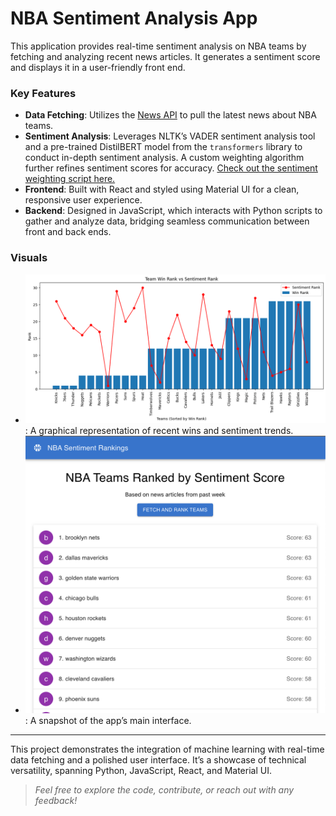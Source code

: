 # NBA Sentiment Analysis App

This application provides real-time sentiment analysis on NBA teams by fetching and analyzing recent news articles. It generates a sentiment score and displays it in a user-friendly front end. 

### Key Features

- **Data Fetching**: Utilizes the [News API](https://newsapi.org/) to pull the latest news about NBA teams.
- **Sentiment Analysis**: Leverages NLTK’s VADER sentiment analysis tool and a pre-trained DistilBERT model from the `transformers` library to conduct in-depth sentiment analysis. A custom weighting algorithm further refines sentiment scores for accuracy. [Check out the sentiment weighting script here.](https://github.com/RobbyPratl/nba-sentiment-analysis-app/blob/main/compiled_analysis/get_weighted_sentiment.py)
- **Frontend**: Built with React and styled using Material UI for a clean, responsive user experience.
- **Backend**: Designed in JavaScript, which interacts with Python scripts to gather and analyze data, bridging seamless communication between front and back ends.

### Visuals

- ![Graph of Wins vs. Sentiment Analysis](static/recent_wins_vs_sentiment.png): A graphical representation of recent wins and sentiment trends.
- ![Website Home Screenshot](static/website_screenshot.png): A snapshot of the app’s main interface.

---

This project demonstrates the integration of machine learning with real-time data fetching and a polished user interface. It’s a showcase of technical versatility, spanning Python, JavaScript, React, and Material UI. 

> *Feel free to explore the code, contribute, or reach out with any feedback!*
